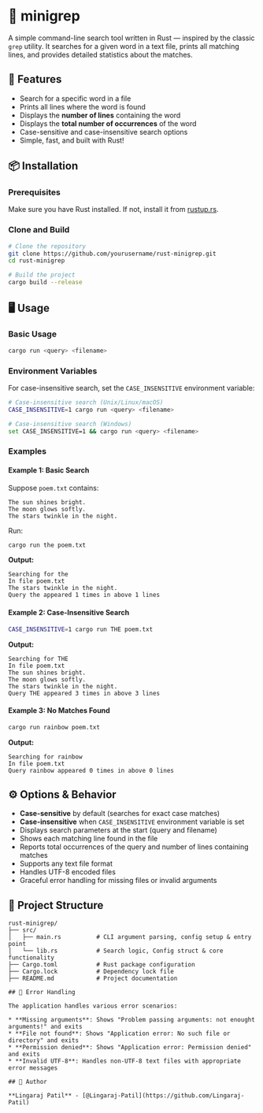 # 📜 minigrep

A simple command-line search tool written in Rust — inspired by the classic `grep` utility. It searches for a given word in a text file, prints all matching lines, and provides detailed statistics about the matches.

## 🚀 Features

* Search for a specific word in a file
* Prints all lines where the word is found
* Displays the **number of lines** containing the word
* Displays the **total number of occurrences** of the word
* Case-sensitive and case-insensitive search options
* Simple, fast, and built with Rust!

## 📦 Installation

### Prerequisites

Make sure you have Rust installed. If not, install it from [rustup.rs](https://rustup.rs/).

### Clone and Build

```bash
# Clone the repository
git clone https://github.com/yourusername/rust-minigrep.git
cd rust-minigrep

# Build the project
cargo build --release
```

## 🖥️ Usage

### Basic Usage

```bash
cargo run <query> <filename>
```

### Environment Variables

For case-insensitive search, set the `CASE_INSENSITIVE` environment variable:

```bash
# Case-insensitive search (Unix/Linux/macOS)
CASE_INSENSITIVE=1 cargo run <query> <filename>

# Case-insensitive search (Windows)
set CASE_INSENSITIVE=1 && cargo run <query> <filename>
```

### Examples

#### Example 1: Basic Search

Suppose `poem.txt` contains:
```
The sun shines bright.
The moon glows softly.
The stars twinkle in the night.
```

Run:
```bash
cargo run the poem.txt
```

**Output:**
```
Searching for the
In file poem.txt
The stars twinkle in the night.
Query the appeared 1 times in above 1 lines
```

#### Example 2: Case-Insensitive Search

```bash
CASE_INSENSITIVE=1 cargo run THE poem.txt
```

**Output:**
```
Searching for THE
In file poem.txt
The sun shines bright.
The moon glows softly.
The stars twinkle in the night.
Query THE appeared 3 times in above 3 lines
```

#### Example 3: No Matches Found

```bash
cargo run rainbow poem.txt
```

**Output:**
```
Searching for rainbow
In file poem.txt
Query rainbow appeared 0 times in above 0 lines
```

## ⚙️ Options & Behavior

* **Case-sensitive** by default (searches for exact case matches)
* **Case-insensitive** when `CASE_INSENSITIVE` environment variable is set
* Displays search parameters at the start (query and filename)
* Shows each matching line found in the file
* Reports total occurrences of the query and number of lines containing matches
* Supports any text file format
* Handles UTF-8 encoded files
* Graceful error handling for missing files or invalid arguments

## 📂 Project Structure

```
rust-minigrep/
├── src/
│   ├── main.rs          # CLI argument parsing, config setup & entry point
│   └── lib.rs           # Search logic, Config struct & core functionality
├── Cargo.toml           # Rust package configuration
├── Cargo.lock           # Dependency lock file
├── README.md            # Project documentation

## 📝 Error Handling

The application handles various error scenarios:

* **Missing arguments**: Shows "Problem passing arguments: not enought arguments!" and exits
* **File not found**: Shows "Application error: No such file or directory" and exits
* **Permission denied**: Shows "Application error: Permission denied" and exits
* **Invalid UTF-8**: Handles non-UTF-8 text files with appropriate error messages

## 👤 Author

**Lingaraj Patil** - [@Lingaraj-Patil](https://github.com/Lingaraj-Patil)

